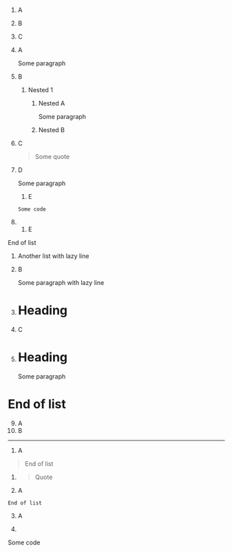 1. A
2. B
3. C


1. A

   Some paragraph

2. B
   1. Nested 1
      1. Nested A
      
         Some paragraph
      
      2. Nested B

3. C

   > Some quote

4. D

   Some paragraph
   1. E
     ```
     Some code
     ```

5. 1. E

End of list

1. Another list
with lazy line

2. B

   Some paragraph
   with lazy line

3. # Heading
4. C
5. # Heading
   Some paragraph
# End of list

9. A
10. B
---
1. A
> End of list
1. > Quote
2. A
```
End of list
```
003. A
004. ```
   Some code
   ```